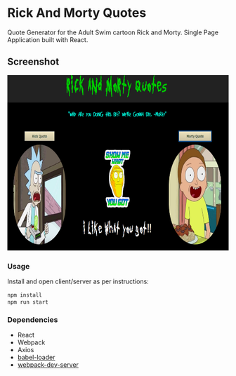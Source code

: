 Rick And Morty Quotes
=====================

Quote Generator for the Adult Swim cartoon Rick and Morty.  Single Page Application built with React.   

## Screenshot


<img src="https://github.com/chrisliew/rick-and-morty-quotes/blob/master/docs/1.png" height="400px" width="1200px">


### Usage

Install and open client/server as per instructions:

```
npm install
npm run start
```

### Dependencies

* React
* Webpack
* Axios
* [babel-loader](https://github.com/babel/babel-loader)
* [webpack-dev-server](https://github.com/webpack/webpack-dev-server)

